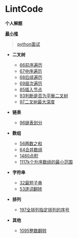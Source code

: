 # LintCode
**个人解题**

[**最小堆**](./最小堆.py)  

> [python面试](https://github.com/2048JiaLi/PY3_privacy/tree/master/Python%E9%9D%A2%E8%AF%95)

+ **二叉树**
   + [66前序遍历](https://github.com/2048JiaLi/Lint-Code/blob/master/66.%E4%BA%8C%E5%8F%89%E6%A0%91%E5%89%8D%E5%BA%8F%E9%81%8D%E5%8E%86.md)
   + [67中序遍历](https://github.com/2048JiaLi/Lint-Code/blob/master/67%20%E4%BA%8C%E5%8F%89%E6%A0%91%E4%B8%AD%E5%BA%8F%E9%81%8D%E5%8E%86.md)
   + [68后续遍历](https://github.com/2048JiaLi/Lint-Code/blob/master/68%E4%BA%8C%E5%8F%89%E6%A0%91%E5%90%8E%E7%BB%AD%E9%81%8D%E5%8E%86.md)
   + [69层次遍历](https://github.com/2048JiaLi/Lint-Code/blob/master/69%E4%BA%8C%E5%8F%89%E6%A0%91%E5%B1%82%E6%AC%A1%E9%81%8D%E5%8E%86.md)
   + [85插入节点](https://github.com/2048JiaLi/Lint-Code/blob/master/85%E4%BA%8C%E5%8F%89%E6%9F%A5%E6%89%BE%E6%A0%91%E4%B8%AD%E6%8F%92%E5%85%A5%E8%8A%82%E7%82%B9.md)
   + [93判断是否为平衡二叉树](./93平衡二叉树判断.md)
   + [97二叉树最大深度](./97.二叉树最大深度.py)

+ **链表**
   + [96链表划分](https://github.com/2048JiaLi/Lint-Code/blob/master/96%20%E9%93%BE%E8%A1%A8%E5%88%92%E5%88%86.md)

+ **数组**
   + [56两数之和](https://github.com/2048JiaLi/Lint-Code/blob/master/56%E6%89%BE%E4%B8%A4%E6%95%B0%E4%B9%8B%E5%92%8C.md)
   + [64合并数组](https://github.com/2048JiaLi/Lint-Code/blob/master/64%E5%90%88%E5%B9%B6%E4%B8%A4%E4%B8%AA%E6%9C%89%E5%BA%8F%E6%95%B0%E7%BB%84.md)
   + [1480点积](https://github.com/2048JiaLi/Lint-Code/blob/master/1480.py)
   + [1117k个升序数组的最小范围](https://github.com/2048JiaLi/Lint-Code/blob/master/1117.py)
   
+ **字符串**
   + [32最短子串](https://github.com/2048JiaLi/Lint-Code/blob/master/32.py)
   + [53逐词翻转](https://github.com/2048JiaLi/Lint-Code/blob/master/53%E4%BB%A5word%E7%BF%BB%E8%BD%AC%E5%AD%97%E7%AC%A6%E4%B8%B2.md)

+ **排列**
   + [197全排列指定排列的序号](https://github.com/2048JiaLi/Lint-Code/blob/master/197.%20%E6%8E%92%E5%88%97%E5%BA%8F%E5%8F%B7.md)

+ **其他**
   + [1095整数翻转](https://github.com/2048JiaLi/Lint-Code/blob/master/1095.py)

